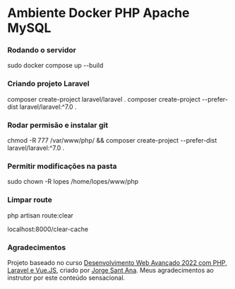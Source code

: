 # Ambiente Docker PHP Apache MySQL

### Rodando o servidor
sudo docker compose up --build

### Criando projeto Laravel
composer create-project laravel/laravel .
composer create-project --prefer-dist laravel/laravel:^7.0 .

### Rodar permisão e instalar git
chmod -R 777 /var/www/php/ && composer create-project --prefer-dist laravel/laravel:^7.0 .

### Permitir modificações na pasta
sudo chown -R lopes /home/lopes/www/php

### Limpar route 
php artisan route:clear

localhost:8000/clear-cache

### Agradecimentos
Projeto baseado no curso [Desenvolvimento Web Avançado 2022 com PHP, Laravel e Vue.JS](https://www.udemy.com/course/curso-completo-do-desenvolvedor-laravel), criado por [Jorge Sant Ana](https://www.udemy.com/user/jorgetadeusantanasilva/). Meus agradecimentos ao instrutor por este conteúdo sensacional.